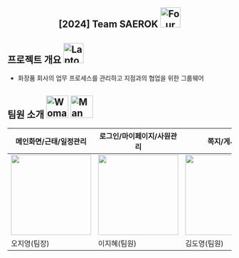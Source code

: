 <div align="center">
<h2>[2024] Team SAEROK <img src="https://raw.githubusercontent.com/Tarikul-Islam-Anik/Animated-Fluent-Emojis/master/Emojis/Animals/Four%20Leaf%20Clover.png" alt="Four Leaf Clover" width="45" height="45" /></h2>
</div>

##  프로젝트 개요 <img src="https://raw.githubusercontent.com/Tarikul-Islam-Anik/Animated-Fluent-Emojis/master/Emojis/Objects/Laptop.png" alt="Laptop" width="45" height="45" />

- 화장품 회사의 업무 프로세스를 관리하고 지점과의 협업을 위한 그룹웨어


##  팀원 소개 <img src="https://raw.githubusercontent.com/Tarikul-Islam-Anik/Animated-Fluent-Emojis/master/Emojis/People%20with%20professions/Woman%20Technologist%20Light%20Skin%20Tone.png" alt="Woman Technologist Light Skin Tone" width="50" height="50" /> <img src="https://raw.githubusercontent.com/Tarikul-Islam-Anik/Animated-Fluent-Emojis/master/Emojis/People%20with%20professions/Man%20Technologist%20Light%20Skin%20Tone.png" alt="Man Technologist Light Skin Tone" width="50" height="50" />

|메인화면/근태/일정관리|로그인/마이페이지/사원관리|쪽지/게시판|매출관리/지점관리|전자결재|
|-|-|-|-|-|
| <img src="https://github.com/jjiyeong/-Saerok_final/assets/148295633/a7ecb8ab-3c90-43be-83ec-ec07decaef8a" width="180" height="180"/> | <img src="https://github.com/jjiyeong/-Saerok_final/assets/148295633/bc69cf01-6cd1-4649-8e43-7a0fd9fe7c7d" width="180" height="180"/> | <img src="https://github.com/jjiyeong/-Saerok_final/assets/148295633/9854b646-e810-4b91-a30d-3d5c48ba613c" width="180" height="180"/> | <img src="https://github.com/jjiyeong/-Saerok_final/assets/148295633/57f1c575-7ca3-4413-812a-9d0395ac68ce" width="180" height="180"/> | <img src="https://github.com/jjiyeong/-Saerok_final/assets/148295633/5abe4eed-4059-4785-b9ca-634a615b0c4d" width="180" height="180"/> 
| 오지영(팀장)|이지혜(팀원)|김도영(팀원)|유채화(팀원)|홍정재(팀원)|


